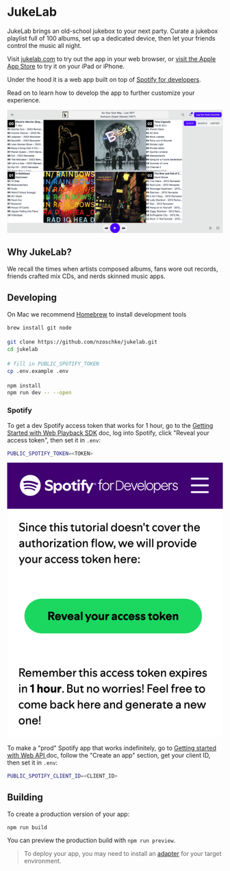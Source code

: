 # JukeLab

JukeLab brings an old-school jukebox to your next party. Curate a jukebox playlist full of 100 albums, set up a dedicated device, then let your friends control the music all night.

Visit [jukelab.com](https://jukelab.com/jukebox) to try out the app in your web browser, or [visit the Apple App Store](https://apps.apple.com/app/id1480787158) to try it on your iPad or iPhone.

Under the hood it is a web app built on top of [Spotify for developers](https://developer.spotify.com/).

Read on to learn how to develop the app to further customize your experience.

![JukeLab Screenshot](static/jukebox.png?raw=true)

## Why JukeLab?

We recall the times when artists composed albums, fans wore out records, friends crafted mix CDs, and nerds skinned music apps.

## Developing

On Mac we recommend [Homebrew](https://brew.sh/) to install development tools

```bash
brew install git node

git clone https://github.com/nzoschke/jukelab.git
cd jukelab

# fill in PUBLIC_SPOTIFY_TOKEN
cp .env.example .env

npm install
npm run dev -- --open
```

### Spotify

To get a dev Spotify access token that works for 1 hour, go to the [Getting Started with Web Playback SDK](https://developer.spotify.com/documentation/web-playback-sdk/tutorials/getting-started) doc, log into Spotify, click "Reveal your access token", then set it in `.env`:

```bash
PUBLIC_SPOTIFY_TOKEN=<TOKEN>
```

![Dev Token](static/token.png?raw=true)

To make a "prod" Spotify app that works indefinitely, go to [Getting started with Web API
](https://developer.spotify.com/documentation/web-api/tutorials/getting-started) doc, follow the "Create an app" section, get your client ID, then set it in `.env`:

```bash
PUBLIC_SPOTIFY_CLIENT_ID=<CLIENT_ID>
```

## Building

To create a production version of your app:

```bash
npm run build
```

You can preview the production build with `npm run preview`.

> To deploy your app, you may need to install an [adapter](https://kit.svelte.dev/docs/adapters) for your target environment.
